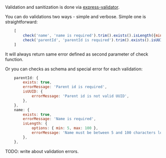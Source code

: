 Validation and sanitization is done via [express-validator](https://github.com/ctavan/express-validator).

You can do validations two ways - simple and verbose. Simple one is straightforward:

```javascript
    [
        check('name', 'name is required').trim().exists().isLength({min: 5}),
        check('parentId', 'parentId is required').trim().exists().isUUID(),
    ]
```

It will always return same error defined as second parameter of check function.

Or you can checks as schema and special error for each validation:

```javascript
    parentId: {
        exists: true,
        errorMessage: 'Parent id is required',
        isUUID: {
            errorMessage: 'Parent id is not valid UUID',
        },
    },
    name: {
        exists: true,
        errorMessage: 'Name is required',
        isLength: {
            options: { min: 5, max: 100 },
            errorMessage: 'Name must be between 5 and 100 characters long',
        },
    },
```


TODO: write about validation errors.